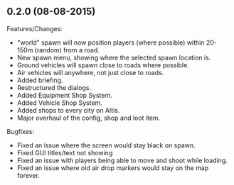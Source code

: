 ## 0.2.0 (08-08-2015)

Features/Changes:

  - "world" spawn will now position players (where possible) within 20-150m (random) from a road.
  - New spawn menu, showing where the selected spawn location is.
  - Ground vehicles will spawn close to roads where possible.
  - Air vehicles will anywhere, not just close to roads.
  - Added briefing.
  - Restructured the dialogs.
  - Added Equipment Shop System.
  - Added Vehicle Shop System.
  - Added shops to every city on Altis.
  - Major overhaul of the config, shop and loot item.

Bugfixes:

  - Fixed an issue where the screen would stay black on spawn.
  - Fixed GUI titles/text not showing
  - Fixed an issue with players being able to move and shoot while loading.
  - Fixed an issue where old air drop markers would stay on the map forever.